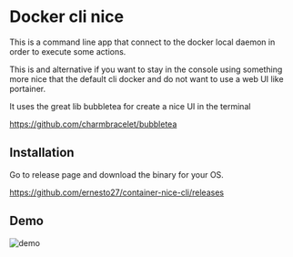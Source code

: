 # Docker cli nice
This is a command line app that connect to the docker local daemon in order to execute some actions.

This is and alternative if you want to stay in the console using something more nice that the default cli docker and do not want to use a web UI like portainer.

It uses the great lib bubbletea for create a nice UI in the terminal

https://github.com/charmbracelet/bubbletea


## Installation
Go to release page and download the binary for your OS.

https://github.com/ernesto27/container-nice-cli/releases

## Demo
![demo](https://github.com/ernesto27/dcli/assets/1366157/418ec44e-1132-4098-99b1-76d71976d44b)







